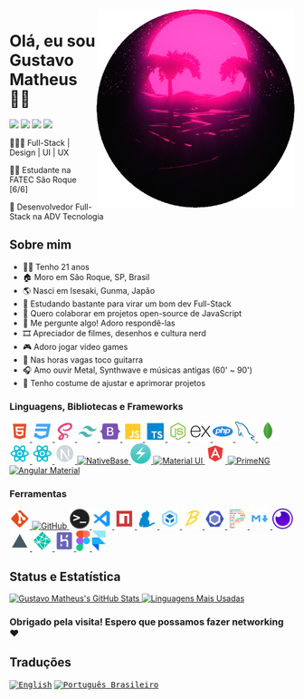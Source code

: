 <!-- markdownlint-disable MD014 -->
<!-- markdownlint-disable MD026 -->
<!-- markdownlint-disable MD033 -->
<!-- markdownlint-disable MD041 -->

<img align="right" width="350" height="350" src="../img/synth-circle.gif">

# Olá, eu sou Gustavo Matheus 🤟🏼

[<img src="https://img.shields.io/badge/linkedin-%230077B5.svg?&style=for-the-badge&logo=linkedin&logoColor=white" />](https://www.linkedin.com/in/gustavo-morinaga27/)
[<img src="https://img.shields.io/badge/instagram-%23E4405F.svg?&style=for-the-badge&logo=instagram&logoColor=white">](https://www.instagram.com/gmatthews_feuer/)
[<img src="https://img.shields.io/badge/facebook-%231877F2.svg?&style=for-the-badge&logo=facebook&logoColor=white">](https://www.facebook.com/gustavomatheus.cardoso/)
[<img src="https://img.shields.io/badge/Gmail-D14836?style=for-the-badge&logo=gmail&logoColor=white">](mailto:gustavo.morinaga27@gmail.com)

👨🏻‍💻 Full-Stack | Design | UI | UX

👨‍🎓 Estudante na FATEC São Roque [6/6]

💼 Desenvolvedor Full-Stack na ADV Tecnologia

## Sobre mim

- 🧑🏻 Tenho 21 anos
- 🏠 Moro em São Roque, SP, Brasil
- 🌎 Nasci em Isesaki, Gunma, Japão
- 🌱 Estudando bastante para virar um bom dev Full-Stack
- 👯 Quero colaborar em projetos open-source de JavaScript
- 💬 Me pergunte algo! Adoro respondê-las
- 🎞️ Apreciador de filmes, desenhos e cultura nerd
- 🎮 Adoro jogar video games
- 🎸 Nas horas vagas toco guitarra
- 🎧 Amo ouvir Metal, Synthwave e músicas antigas (60' ~ 90')
- 💎 Tenho costume de ajustar e aprimorar projetos

### Linguagens, Bibliotecas e Frameworks

<div>
 <a href="https://developer.mozilla.org/pt-BR/docs/Web/HTML">
  <img height="36" title="HTML" src="https://raw.githubusercontent.com/PKief/vscode-material-icon-theme/main/icons/html.svg">
 </a>
 <a href="https://developer.mozilla.org/pt-BR/docs/Web/CSS">
  <img height="36" title="CSS" src="https://raw.githubusercontent.com/PKief/vscode-material-icon-theme/main/icons/css.svg">
 </a>
 <a href="https://sass-lang.com">
  <img height="36" title="Sass" src="https://raw.githubusercontent.com/PKief/vscode-material-icon-theme/main/icons/sass.svg">
 </a>
 <a href="https://tailwindcss.com">
  <img height="36" title="Tailwind CSS" src="https://raw.githubusercontent.com/PKief/vscode-material-icon-theme/main/icons/tailwindcss.svg">
 </a>
 <a href="https://getbootstrap.com">
  <img height="36" title="Bootstrap" src="https://raw.githubusercontent.com/devicons/devicon/9c6bfdb9783cdfe1018666ed76adcfd3eab6fad6/icons/bootstrap/bootstrap-plain.svg">
 </a>
 <a href="https://developer.mozilla.org/pt-BR/docs/Web/JavaScript">
  <img height="36" title="JavaScript" src="https://raw.githubusercontent.com/PKief/vscode-material-icon-theme/main/icons/javascript.svg">
 </a>
 <a href="https://www.typescriptlang.org">
  <img height="36" title="TypeScript" src="https://raw.githubusercontent.com/PKief/vscode-material-icon-theme/main/icons/typescript.svg">
 </a>
 <a href="https://nodejs.org">
  <img height="36" title="Node.js" src="https://raw.githubusercontent.com/PKief/vscode-material-icon-theme/main/icons/nodejs.svg">
 </a>
 <a href="https://expressjs.com">
  <img height="36" title="Express" src="https://raw.githubusercontent.com/devicons/devicon/9c6bfdb9783cdfe1018666ed76adcfd3eab6fad6/icons/express/express-original.svg">
 </a>
 <a href="https://www.php.net">
  <img height="36" title="PHP" src="https://raw.githubusercontent.com/PKief/vscode-material-icon-theme/main/icons/php.svg">
 </a>
 <a href="https://www.mysql.com">
  <img height="36" title="MySQL" src="https://raw.githubusercontent.com/devicons/devicon/9c6bfdb9783cdfe1018666ed76adcfd3eab6fad6/icons/mysql/mysql-original.svg">
 </a>
 <a href="https://www.mongodb.com">
  <img height="36" title="MongoDB" src="https://raw.githubusercontent.com/devicons/devicon/9c6bfdb9783cdfe1018666ed76adcfd3eab6fad6/icons/mongodb/mongodb-original.svg">
 </a>
 <a href="https://reactjs.org">
  <img height="36" title="React" src="https://raw.githubusercontent.com/PKief/vscode-material-icon-theme/main/icons/react.svg">
 </a>
 <a href="https://reactnative.dev">
  <img height="36" title="React Native" src="https://raw.githubusercontent.com/PKief/vscode-material-icon-theme/main/icons/react.svg">
 </a>
 <a href="https://nextjs.org">
  <img height="36" title="Next.js" src="https://raw.githubusercontent.com/PKief/vscode-material-icon-theme/main/icons/next.svg">
 </a>
 <a href="https://nativebase.io">
  <img height="36" title="NativeBase" src="https://docs.nativebase.io/_next/image?url=https%3A%2F%2Fdocs.nativebase.io%2Fimg%2Fnativebaselogo.svg&w=48&q=100">
 </a>
 <a href="https://chakra-ui.com">
  <img height="36" title="Chakra-UI" src="https://raw.githubusercontent.com/chakra-ui/chakra-ui/9a2576d0ad510179d45268f5853c16c689f1d364/logo/logomark-colored.svg">
 </a>
 <a href="https://mui.com">
  <img height="36" title="Material UI" src="https://www.svgrepo.com/show/354048/material-ui.svg">
 </a>
 <a href="https://angular.io">
  <img height="36" title="Angular" src="https://raw.githubusercontent.com/PKief/vscode-material-icon-theme/main/icons/angular.svg">
 </a>
 <a href="https://www.primefaces.org/primeng">
  <img height="36" title="PrimeNG" src="https://www.primefaces.org/presskit/primeng-logo.svg">
 </a>
 <a href="https://material.angular.io">
  <img height="36" title="Angular Material" src="https://material.angular.io/assets/img/angular-material-logo.svg">
 </a>
</div>

### Ferramentas

<div>
 <a href="https://git-scm.com">
   <img height="36" title="Git" src="https://raw.githubusercontent.com/PKief/vscode-material-icon-theme/main/icons/git.svg">
 </a>
 <a href="https://github.com">
   <img height="36" title="GitHub" src="https://raw.githubusercontent.com/FortAwesome/Font-Awesome/7d3d774145ac38663f6d1effc6def0334b68ab7e/svgs/brands/github.svg">
 </a>
 <a href="https://docs.microsoft.com/pt-br/windows/terminal">
  <img height="36" title="Terminal" src="https://raw.githubusercontent.com/github/explore/80688e429a7d4ef2fca1e82350fe8e3517d3494d/topics/terminal/terminal.png">
 </a>
 <a href="https://code.visualstudio.com">
   <img height="36" title="Visual Studio Code" src="https://raw.githubusercontent.com/PKief/vscode-material-icon-theme/main/icons/vscode.svg">
 </a>
 <a href="https://www.npmjs.com">
   <img height="36" title="NPM" src="https://raw.githubusercontent.com/PKief/vscode-material-icon-theme/73a6f3b57cb9ba44f67d1c000588bacda537ae00/icons/npm.svg">
 </a>
 <a href="https://yarnpkg.com">
   <img height="36" title="Yarn" src="https://raw.githubusercontent.com/PKief/vscode-material-icon-theme/73a6f3b57cb9ba44f67d1c000588bacda537ae00/icons/yarn.svg">
 </a>
 <a href="https://webpack.js.org">
   <img height="36" title="Webpack" src="https://raw.githubusercontent.com/PKief/vscode-material-icon-theme/73a6f3b57cb9ba44f67d1c000588bacda537ae00/icons/webpack.svg">
 </a>
 <a href="https://babeljs.io">
   <img height="36" title="Babel" src="https://raw.githubusercontent.com/PKief/vscode-material-icon-theme/73a6f3b57cb9ba44f67d1c000588bacda537ae00/icons/babel.svg">
 </a>
 <a href="https://eslint.org">
   <img height="36" title="ESLint" src="https://raw.githubusercontent.com/PKief/vscode-material-icon-theme/73a6f3b57cb9ba44f67d1c000588bacda537ae00/icons/eslint.svg">
 </a>
 <a href="https://prettier.io">
   <img height="36" title="Prettier" src="https://raw.githubusercontent.com/PKief/vscode-material-icon-theme/73a6f3b57cb9ba44f67d1c000588bacda537ae00/icons/prettier.svg">
 </a>
 <a href="https://www.markdownguide.org">
   <img height="36" title="Markdown" src="https://raw.githubusercontent.com/PKief/vscode-material-icon-theme/73a6f3b57cb9ba44f67d1c000588bacda537ae00/icons/markdown.svg">
 </a>
 <a href="https://insomnia.rest">
   <img height="36" title="Insomnia" src="../icons/insomnia.png">
 </a>
 <a href="https://vercel.com">
   <img height="36" title="Vercel" src="https://raw.githubusercontent.com/PKief/vscode-material-icon-theme/main/icons/vercel_light.svg">
 </a>
 <a href="https://www.netlify.com/">
   <img height="36" title="Netlify" src="https://raw.githubusercontent.com/PKief/vscode-material-icon-theme/5b101d9cfb7b73474403c651ad597ac7f4516b7b/icons/netlify.svg">
 </a>
 <a href="https://heroku.com">
   <img height="36" title="Heroku" src="https://raw.githubusercontent.com/PKief/vscode-material-icon-theme/main/icons/heroku.svg">
 </a>
 <a href="https://figma.com">
   <img height="36" title="Figma" src="../icons/figma.svg">
 </a>
 <a href="https://framer.com">
   <img height="36" title="Framer" src="../icons/framer.png">
 </a>
</div>

## Status e Estatística

<a href="https://github.com/anuraghazra/github-readme-stats" title="Estatísticas do GitHub">
  <img width="450px" src="https://github-readme-stats.vercel.app/api?username=gmatthewsfeuer&hide=issues&theme=radical&show_icons=true&count_private=true&include_all_commits=true&line_height=24.5&hide_border=true" alt="Gustavo Matheus's GitHub Stats" />
</a>
<a href="https://github.com/anuraghazra/github-readme-stats" title="Most Used Languages">
  <img width="318px" src="https://github-readme-stats.vercel.app/api/top-langs/?username=gmatthewsfeuer&layout=compact&theme=radical&hide_border=true"
 alt="Linguagens Mais Usadas" />
</a>

### Obrigado pela visita! Espero que possamos fazer networking ❤️

## Traduções

<kbd>[<img title="English" alt="English" src="https://flagicons.lipis.dev/flags/4x3/us.svg" width="22">](../README.md)</kbd>
<kbd>[<img title="Português Brasileiro" alt="Português Brasileiro" src="https://flagicons.lipis.dev/flags/4x3/br.svg" width="22">](./README.pt-BR.md)</kbd>

